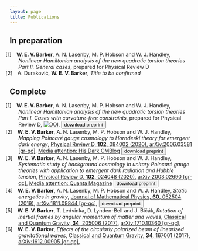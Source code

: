 ```yaml
---
layout: page 
title: Publications 
---
```

<head>
<style>
ol {
    counter-reset: list;
}
ol > li {
    list-style: none;
}
ol > li:before {
    content: "[" counter(list) "] ";
    counter-increment: list;
}
ol > li:before{
  margin: 0px 5px 0px -30px;
}
ol > li:before{
  position: relative;
  left: -5px;
}
ol {
  list-style-position: outside;
}
</style>
</head>


<body class="sph4">
<h2>In preparation</h2>


<ol>
  <li>
    <b>W. E. V. Barker</b>, A. N. Lasenby, M. P. Hobson and W. J. Handley,
    <em>Nonlinear Hamiltonian analysis of the new quadratic torsion theories Part II. General cases</em>,
    prepared for Physical Review D
  </li>
  <li>
    A. Duraković, <b>W. E. V. Barker</b>,
    <em>Title to be confirmed</em>
  </li>
</ol>

<h2>Complete</h2>

<ol>
  <li>
    <b>W. E. V. Barker</b>, A. N. Lasenby, M. P. Hobson and W. J. Handley,
    <em>Nonlinear Hamiltonian analysis of the new quadratic torsion theories Part I. Cases with curvature-free constraints</em>,
    prepared for Physical Review D,
    <a href="https://doi.org/10.5281/zenodo.4361667"><img src="https://zenodo.org/badge/DOI/10.5281/zenodo.4361667.svg" alt="DOI"></a>,
    <a href="/assets/papers/paper-4.pdf" download><button type="button">download preprint</button></a> 
  </li>
  <li>
    <b>W. E. V. Barker</b>, A. N. Lasenby, M. P. Hobson and W. J. Handley,
    <em>Mapping Poincaré gauge cosmology to Horndeski theory for emergent dark energy</em>,
    <a href="https://journals.aps.org/prd/abstract/10.1103/PhysRevD.102.084002">Physical Review D, <b>102</b>, 084002 (2020)</a>,
    <a href="https://arxiv.org/abs/2006.03581">arXiv:2006.03581 [gr-qc]</a>,
    <a href="https://www.sunnyvagnozzi.com/blog/top-arxiv-week-24-2020">Media attention: His Dark CMBlog</a>
    <a href="/assets/papers/paper-3.pdf" download><button type="button">download preprint</button></a> 
  </li>
  <li>
    <b>W. E. V. Barker</b>, A. N. Lasenby, M. P. Hobson and W. J. Handley,
    <em>Systematic study of background cosmology in unitary Poincaré gauge theories with application to emergent dark radiation and Hubble tension</em>,
    <a href="https://journals.aps.org/prd/abstract/10.1103/PhysRevD.102.024048">Physical Review D, <b>102</b>, 024048 (2020)</a>,
    <a href="https://arxiv.org/abs/2003.02690">arXiv:2003.02690 [gr-qc]</a>,
    <a href="https://www.quantamagazine.org/why-is-the-universe-expanding-so-fast-20200427/">Media attention: Quanta Magazine</a>
    <a href="/assets/papers/paper-2.pdf" download><button type="button">download preprint</button></a> 
  </li>
  <li>
    <b>W. E. V. Barker</b>, A. N. Lasenby, M. P. Hobson and W. J. Handley,
    <em>Static energetics in gravity</em>,
    <a href="https://aip.scitation.org/doi/10.1063/1.5082730">Journal of Mathematical Physics, <b>60</b>, 052504 (2019)</a>,
    <a href="https://arxiv.org/abs/1811.09844">arXiv:1811.09844 [gr-qc]</a>,
    <a href="/assets/papers/paper-1.pdf" download><button type="button">download preprint</button></a> 
  </li>
  <li>
    <b>W. E. V. Barker</b>, T. Ledvinka, D. Lynden-Bell and J. Bičák,
    <em>Rotation of inertial frames by angular momentum of matter and waves</em>,
    <a href="https://iopscience.iop.org/article/10.1088/1361-6382/aa8a34">Classical and Quantum Gravity, <b>34</b>, 205006 (2017)</a>,
    <a href="https://arxiv.org/abs/1710.10360">arXiv:1710.10360 [gr-qc]</a>,
  </li>
  <li>
    <b>W. E. V. Barker</b>,
    <em>Effects of the circularly polarized beam of linearized gravitational waves</em>,
    <a href="https://iopscience.iop.org/article/10.1088/1361-6382/aa7da9">Classical and Quantum Gravity, <b>34</b>, 167001 (2017)</a>,
    <a href="https://arxiv.org/abs/1612.00905">arXiv:1612.00905 [gr-qc]</a>,
  </li>
</ol>
</body>

